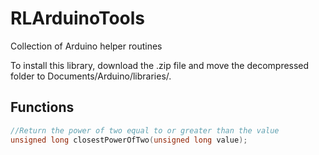# RLArduinoTools
Collection of Arduino helper routines 

To install this library, download the .zip file and move the decompressed folder to Documents/Arduino/libraries/. 

## Functions
```C++
//Return the power of two equal to or greater than the value
unsigned long closestPowerOfTwo(unsigned long value);
```